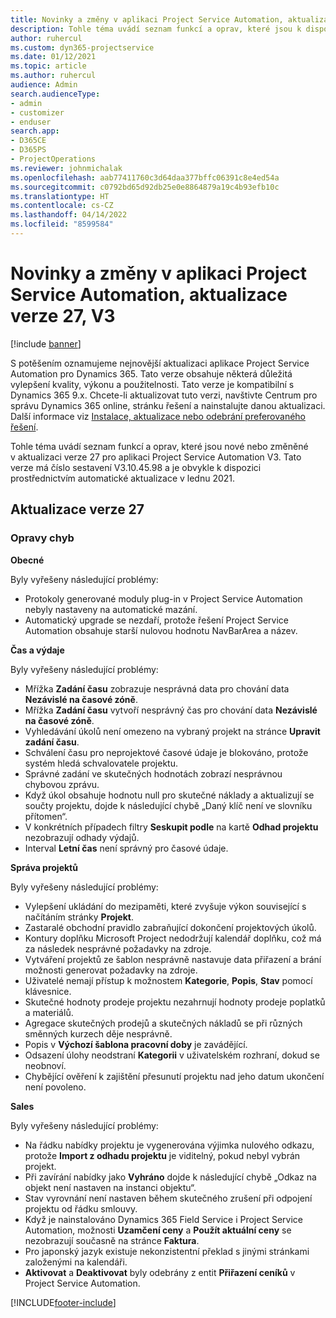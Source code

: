 ```yaml
---
title: Novinky a změny v aplikaci Project Service Automation, aktualizace verze 27, V3
description: Tohle téma uvádí seznam funkcí a oprav, které jsou k dispozici v Project Service Automation, aktualizace verze 27, V3.
author: ruhercul
ms.custom: dyn365-projectservice
ms.date: 01/12/2021
ms.topic: article
ms.author: ruhercul
audience: Admin
search.audienceType:
- admin
- customizer
- enduser
search.app:
- D365CE
- D365PS
- ProjectOperations
ms.reviewer: johnmichalak
ms.openlocfilehash: aab77411760c3d64daa377bffc06391c8e4ed54a
ms.sourcegitcommit: c0792bd65d92db25e0e8864879a19c4b93efb10c
ms.translationtype: HT
ms.contentlocale: cs-CZ
ms.lasthandoff: 04/14/2022
ms.locfileid: "8599584"
---
```

# <a name="whats-new-or-changed-in-project-service-automation-update-release-27-v3"></a>Novinky a změny v aplikaci Project Service Automation, aktualizace verze 27, V3

[!include [banner](../includes/psa-now-project-operations.md)]

S potěšením oznamujeme nejnovější aktualizaci aplikace Project Service Automation pro Dynamics 365. Tato verze obsahuje některá důležitá vylepšení kvality, výkonu a použitelnosti. Tato verze je kompatibilní s Dynamics 365 9.x. Chcete-li aktualizovat tuto verzi, navštivte Centrum pro správu Dynamics 365 online, stránku řešení a nainstalujte danou aktualizaci. Další informace viz [Instalace, aktualizace nebo odebrání preferovaného řešení](/power-platform/admin/install-remove-preferred-solution).

Tohle téma uvádí seznam funkcí a oprav, které jsou nové nebo změněné v aktualizaci verze 27 pro aplikaci Project Service Automation V3. Tato verze má číslo sestavení V3.10.45.98 a je obvykle k dispozici prostřednictvím automatické aktualizace v lednu 2021.

## <a name="update-release-27"></a>Aktualizace verze 27

### <a name="bug-fixes"></a>Opravy chyb

**Obecné**

Byly vyřešeny následující problémy:

- Protokoly generované moduly plug-in v Project Service Automation nebyly nastaveny na automatické mazání.
- Automatický upgrade se nezdaří, protože řešení Project Service Automation obsahuje starší nulovou hodnotu NavBarArea a název.

**Čas a výdaje**

Byly vyřešeny následující problémy:

- Mřížka **Zadání času** zobrazuje nesprávná data pro chování data **Nezávislé na časové zóně**.
- Mřížka **Zadání času** vytvoří nesprávný čas pro chování data **Nezávislé na časové zóně**.
- Vyhledávání úkolů není omezeno na vybraný projekt na stránce **Upravit zadání času**.
- Schválení času pro neprojektové časové údaje je blokováno, protože systém hledá schvalovatele projektu.
- Správné zadání ve skutečných hodnotách zobrazí nesprávnou chybovou zprávu.
- Když úkol obsahuje hodnotu null pro skutečné náklady a aktualizují se součty projektu, dojde k následující chybě „Daný klíč není ve slovníku přítomen“.
- V konkrétních případech filtry **Seskupit podle** na kartě **Odhad projektu** nezobrazují odhady výdajů.
- Interval **Letní čas** není správný pro časové údaje.

**Správa projektů**

Byly vyřešeny následující problémy:

- Vylepšení ukládání do mezipaměti, které zvyšuje výkon související s načítáním stránky **Projekt**.
- Zastaralé obchodní pravidlo zabraňující dokončení projektových úkolů.
- Kontury doplňku Microsoft Project nedodržují kalendář doplňku, což má za následek nesprávné požadavky na zdroje.
- Vytváření projektů ze šablon nesprávně nastavuje data přiřazení a brání možnosti generovat požadavky na zdroje.
- Uživatelé nemají přístup k možnostem **Kategorie**, **Popis**, **Stav** pomocí klávesnice.
- Skutečné hodnoty prodeje projektu nezahrnují hodnoty prodeje poplatků a materiálů.
- Agregace skutečných prodejů a skutečných nákladů se při různých směnných kurzech děje nesprávně.
- Popis v **Výchozí šablona pracovní doby** je zavádějící.
- Odsazení úlohy neodstraní **Kategorii** v uživatelském rozhraní, dokud se neobnoví.
- Chybějící ověření k zajištění přesunutí projektu nad jeho datum ukončení není povoleno.

**Sales**

Byly vyřešeny následující problémy:

- Na řádku nabídky projektu je vygenerována výjimka nulového odkazu, protože **Import z odhadu projektu** je viditelný, pokud nebyl vybrán projekt.
- Při zavírání nabídky jako **Vyhráno** dojde k následující chybě „Odkaz na objekt není nastaven na instanci objektu“.
- Stav vyrovnání není nastaven během skutečného zrušení při odpojení projektu od řádku smlouvy.
- Když je nainstalováno Dynamics 365 Field Service i Project Service Automation, možnosti **Uzamčení ceny** a **Použít aktuální ceny** se nezobrazují současně na stránce **Faktura**.
- Pro japonský jazyk existuje nekonzistentní překlad s jinými stránkami založenými na kalendáři.
- **Aktivovat** a **Deaktivovat** byly odebrány z entit **Přiřazení ceníků** v Project Service Automation.


[!INCLUDE[footer-include](../includes/footer-banner.md)]
